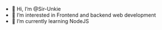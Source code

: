 - 👋 Hi, I’m @Sir-Unkie
- 👀 I’m interested in Frontend and backend web development
- 🌱 I’m currently learning NodeJS


<!---
Sir-Unkie/Sir-Unkie is a ✨ special ✨ repository because its `README.md` (this file) appears on your GitHub profile.
You can click the Preview link to take a look at your changes.
--->
